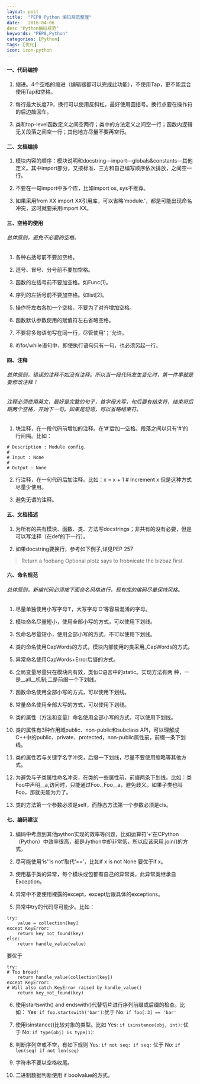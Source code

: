 ```yaml
---
layout: post
title:  "PEP8 Python 编码规范整理"
date:   2016-04-06
desc "Python编码规范"
keywords: "PEP8,Python"
categories: [Python]
tags: [优化]
icon: icon-python
---
```


#### 一、代码编排

1. 缩进。4个空格的缩进（编辑器都可以完成此功能），不使用Tap，更不能混合使用Tap和空格。

2. 每行最大长度79，换行可以使用反斜杠，最好使用圆括号。换行点要在操作符的后边敲回车。

3. 类和top-level函数定义之间空两行；类中的方法定义之间空一行；函数内逻辑无关段落之间空一行；其他地方尽量不要再空行。

#### 二、文档编排

1. 模块内容的顺序：模块说明和docstring—import—globals&constants—其他定义。其中import部分，又按标准、三方和自己编写顺序依次排放，之间空一行。

2. 不要在一句import中多个库，比如import os, sys不推荐。

3. 如果采用from XX import XX引用库，可以省略‘module.’，都是可能出现命名冲突，这时就要采用import XX。

#### 三、空格的使用

###### 总体原则，避免不必要的空格。

1. 各种右括号前不要加空格。

2. 逗号、冒号、分号前不要加空格。

3. 函数的左括号前不要加空格。如Func(1)。

4. 序列的左括号前不要加空格。如list[2]。

5. 操作符左右各加一个空格，不要为了对齐增加空格。

6. 函数默认参数使用的赋值符左右省略空格。

7. 不要将多句语句写在同一行，尽管使用‘；’允许。

8. if/for/while语句中，即使执行语句只有一句，也必须另起一行。

#### 四、注释

###### 总体原则，错误的注释不如没有注释。所以当一段代码发生变化时，第一件事就是要修改注释！

###### 注释必须使用英文，最好是完整的句子，首字母大写，句后要有结束符，结束符后跟两个空格，开始下一句。如果是短语，可以省略结束符。

1. 块注释，在一段代码前增加的注释。在‘#’后加一空格。段落之间以只有‘#’的行间隔。比如：

```
# Description : Module config.
# 
# Input : None
#
# Output : None
```

2. 行注释，在一句代码后加注释。比如：x = x + 1 # Increment x
但是这种方式尽量少使用。

3. 避免无谓的注释。

#### 五、文档描述

1. 为所有的共有模块、函数、类、方法写docstrings；非共有的没有必要，但是可以写注释（在def的下一行）。

2. 如果docstring要换行，参考如下例子,详见PEP 257
>Return a foobang
Optional plotz says to frobnicate the bizbaz first.


#### 六、命名规范
###### 总体原则，新编代码必须按下面命名风格进行，现有库的编码尽量保持风格。
1. 尽量单独使用小写字母‘l’，大写字母‘O’等容易混淆的字母。

2. 模块命名尽量短小，使用全部小写的方式，可以使用下划线。

3. 包命名尽量短小，使用全部小写的方式，不可以使用下划线。

4. 类的命名使用CapWords的方式，模块内部使用的类采用_CapWords的方式。

5. 异常命名使用CapWords+Error后缀的方式。

6. 全局变量尽量只在模块内有效，类似C语言中的static。实现方法有两
种，一是__all__机制;二是前缀一个下划线。

7. 函数命名使用全部小写的方式，可以使用下划线。

8. 常量命名使用全部大写的方式，可以使用下划线。

9. 类的属性（方法和变量）命名使用全部小写的方式，可以使用下划线。

10. 类的属性有3种作用域public、non-public和subclass API，可以理解成C++中的public、private、protected，non-public属性前，前缀一条下划线。

11. 类的属性若与关键字名字冲突，后缀一下划线，尽量不要使用缩略等其他方式。

12. 为避免与子类属性命名冲突，在类的一些属性前，前缀两条下划线。比如：类Foo中声明__a,访问时，只能通过Foo._Foo__a，避免歧义。如果子类也叫Foo，那就无能为力了。

13. 类的方法第一个参数必须是self，而静态方法第一个参数必须是cls。

#### 七、编码建议

1. 编码中考虑到其他python实现的效率等问题，比如运算符‘+’在CPython（Python）中效率很高，都是Jython中却非常低，所以应该采用.join()的方式。

2. 尽可能使用‘is’‘is not’取代‘==’，比如if x is not None 要优于if x。

3. 使用基于类的异常，每个模块或包都有自己的异常类，此异常类继承自Exception。

4. 异常中不要使用裸露的except，except后跟具体的exceptions。

5. 异常中try的代码尽可能少。比如：

```
try:
    value = collection[key]
except KeyError:
    return key_not_found(key)
else:
    return handle_value(value)
```

要优于

```
try:
# Too broad!
    return handle_value(collection[key])
except KeyError:
# Will also catch KeyError raised by handle_value()
    return key_not_found(key)
```

6. 使用startswith() and endswith()代替切片进行序列前缀或后缀的检查。比如：
Yes: `if foo.startswith('bar')`:优于
No: `if foo[:3] == 'bar'`

7. 使用isinstance()比较对象的类型。比如
Yes: `if isinstance(obj, int)`: 优于
No: `if type(obj) is type(1)`:

8. 判断序列空或不空，有如下规则
Yes: `if not seq:
if seq:`
优于
No: `if len(seq)
if not len(seq)`

9. 字符串不要以空格收尾。

10. 二进制数据判断使用 if boolvalue的方式。
